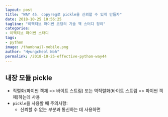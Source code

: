 ```yaml
---
layout: post
title: "WAY 45. copyreg로 pickle을 신뢰할 수 있게 만들자"
date: 2018-10-25 10:56:25
tagline: "이펙티브 파이썬 코딩의 기술 책 스터디 정리"
categories:
- 이펙티브 파이썬 스터디
tags:
- python
image: /thumbnail-mobile.png
author: "Hyungcheol Noh"
permalink: /2018-10-25-effective-python-way44
---
```


## 내장 모듈 pickle
- 직렬화(파이썬 객체 => 바이트 스트림) 또는 역직렬화(바이트 스트림 => 파이썬 객체)하는데 사용
- `pickle`을 사용할 때 주의사항:
  - 신뢰할 수 없는 부분과 통신하는 데 사용하면 

